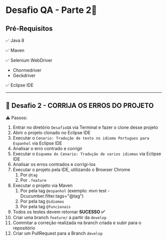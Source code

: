 # Desafio QA  - Parte 2🐞

## **Pré-Requisitos**
✅ Java 8

✅ Maven

✅ Selenium WebDriver
- Chormedriver
- Geckdriver

✅ Eclipse IDE

---

##  🎉 **Desafio 2 - CORRIJA OS ERROS DO PROJETO**

⚠️ Passos:

1. Entrar no diretório `DesafioQA` via Terminal e fazer o clone desse projeto
2. Abrir o projeto clonado no Eclipse IDE
3. Executar o `Cenario: Tradução de texto no idioma Portugues para Espanhol` via Eclipse IDE
4. Analisar o erro contrado e corrigir
5. Executar o `Esquema do Cenario: Tradução de varios idiomas` via Eclipse IDE
6. Analisar os erros contrados e corrigi-los
7. Executar o projeto pela IDE, utilizando o Browser Chrome
   1. Por `@tag`
   2. Por `.feature`
8. Executar o projeto via Maven 
   1. Por pela tag `@espanhol` (exemplo:  mvn test -Dcucumber.filter.tags="@tag")
   2. Por pela tag `@idiomas`
   3. Por pela tag `@funcionais`
9. Todos os testes devem retornar **SUCESSO ✅**
10. Criar uma branch `feature/`  a partir da `develop`
11. Commitar a correção realizada na branch criada e subir para o repositório
12. Criar um PullRequest para a Branch `develop`
